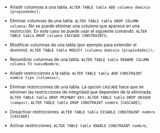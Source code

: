 
* Añadir columnas a una tabla.
  `ALTER TABLE tabla ADD columna dominio [propiedades];`
  
* Eliminar columnas de una tabla.
  `ALTER TABLE tabla DROP COLUMN columna;`
  No se puede eliminar una columna que aparece en una restricción. En este caso se puede usar el siguiente comando.
  `ALTER TABLE tabla DROP columna CASCADE CONSTRAINTS;`

* Modificar columnas de una tabla (por ejemplo para extender el dominio).
  `ALTER TABLE tabla MODIFY (columna dominio [propiedades]);`
  
* Renombrar columnas de una tabla.
  `ALTER TABLE tabla RENAME COLUMN columna TO nuevoNombre;`

* Añadir restricciones a la tabla.
  `ALTER TABLE tabla ADD CONSTRAINT nombre tipo (columnas);`

* Eliminar restricciones de una tabla. La opción `CASCADE` hace que se eliminen las restricciones de integridad que dependen de la eliminada.
  `ALTER TABLE tabla DROP PRIMARY KEY;`
  `ALTER TABLE tabla DROP UNIQUE (campos);`
  `ALTER TABLE tabla DROP CONSTRAINT nombre [CASCADE];`

* Desactivar restricciones.
  `ALTER TABLE tabla DISABLE CONSTRAINT nombre [CASCADE]`

* Activar restricciones.
  `ALTER TABLE tabla ENABLE CONSTRAINT nombre;`